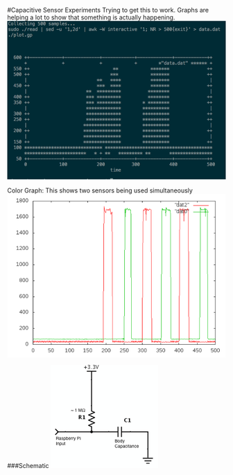 #Capacitive Sensor Experiments
Trying to get this to work. Graphs are helping a lot to show that something is actually happening.
![Graph][graph]

Color Graph: 
This shows two sensors being used simultaneously
![Color Graph][graph-color]

###Schematic
![Schematic][schematic]

[graph]: graph.png
[graph-color]: graph_color.png
[schematic]: schematic.png
